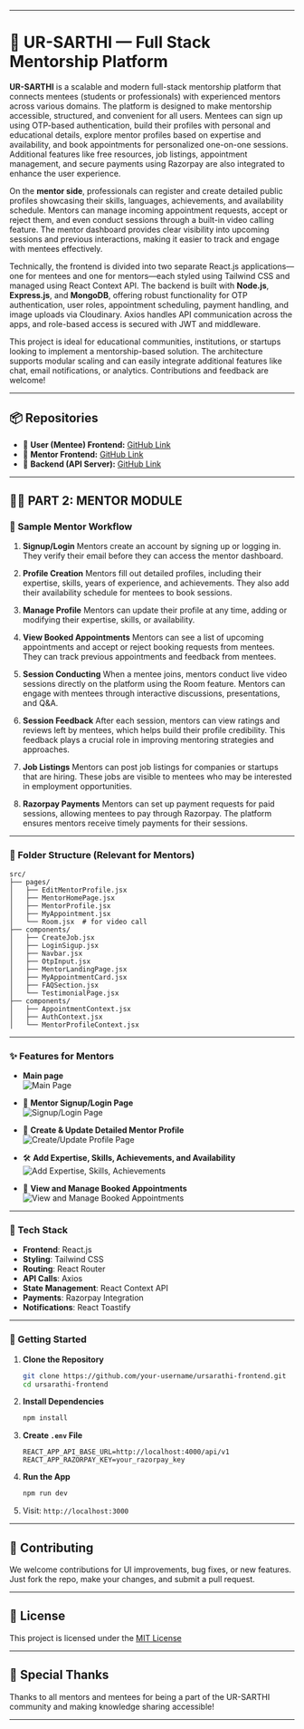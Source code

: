 
---

# 💼 UR-SARTHI — Full Stack Mentorship Platform

**UR-SARTHI** is a scalable and modern full-stack mentorship platform that connects mentees (students or professionals) with experienced mentors across various domains. The platform is designed to make mentorship accessible, structured, and convenient for all users. Mentees can sign up using OTP-based authentication, build their profiles with personal and educational details, explore mentor profiles based on expertise and availability, and book appointments for personalized one-on-one sessions. Additional features like free resources, job listings, appointment management, and secure payments using Razorpay are also integrated to enhance the user experience.

On the **mentor side**, professionals can register and create detailed public profiles showcasing their skills, languages, achievements, and availability schedule. Mentors can manage incoming appointment requests, accept or reject them, and even conduct sessions through a built-in video calling feature. The mentor dashboard provides clear visibility into upcoming sessions and previous interactions, making it easier to track and engage with mentees effectively.

Technically, the frontend is divided into two separate React.js applications—one for mentees and one for mentors—each styled using Tailwind CSS and managed using React Context API. The backend is built with **Node.js**, **Express.js**, and **MongoDB**, offering robust functionality for OTP authentication, user roles, appointment scheduling, payment handling, and image uploads via Cloudinary. Axios handles API communication across the apps, and role-based access is secured with JWT and middleware.

This project is ideal for educational communities, institutions, or startups looking to implement a mentorship-based solution. The architecture supports modular scaling and can easily integrate additional features like chat, email notifications, or analytics. Contributions and feedback are welcome!

---

## 📦 Repositories

- 🔗 **User (Mentee) Frontend:** [GitHub Link](https://github.com/kumarrohit2002/UR_Sarthi-User)
- 🔗 **Mentor Frontend:** [GitHub Link](https://github.com/kumarrohit2002/UR_Sarthi-Mentor)
- 🔗 **Backend (API Server):** [GitHub Link](https://github.com/kumarrohit2002/UR_Shathi_BE)

---

## 🧑‍🏫 PART 2: MENTOR MODULE

### 🧪 Sample Mentor Workflow

1. **Signup/Login**
   Mentors create an account by signing up or logging in. They verify their email before they can access the mentor dashboard.

2. **Profile Creation**
   Mentors fill out detailed profiles, including their expertise, skills, years of experience, and achievements. They also add their availability schedule for mentees to book sessions.

3. **Manage Profile**
   Mentors can update their profile at any time, adding or modifying their expertise, skills, or availability.

4. **View Booked Appointments**
   Mentors can see a list of upcoming appointments and accept or reject booking requests from mentees. They can track previous appointments and feedback from mentees.

5. **Session Conducting**
   When a mentee joins, mentors conduct live video sessions directly on the platform using the Room feature. Mentors can engage with mentees through interactive discussions, presentations, and Q&A.

6. **Session Feedback**
   After each session, mentors can view ratings and reviews left by mentees, which helps build their profile credibility. This feedback plays a crucial role in improving mentoring strategies and approaches.

7. **Job Listings**
   Mentors can post job listings for companies or startups that are hiring. These jobs are visible to mentees who may be interested in employment opportunities.

8. **Razorpay Payments**
   Mentors can set up payment requests for paid sessions, allowing mentees to pay through Razorpay. The platform ensures mentors receive timely payments for their sessions.

---

### 📂 Folder Structure (Relevant for Mentors)

```
src/
├── pages/
│   ├── EditMentorProfile.jsx
│   ├── MentorHomePage.jsx
│   ├── MentorProfile.jsx
│   ├── MyAppointment.jsx
│   └── Room.jsx  # for video call
├── components/
│   ├── CreateJob.jsx
│   ├── LoginSigup.jsx
│   ├── Navbar.jsx
│   ├── OtpInput.jsx
│   ├── MentorLandingPage.jsx
│   ├── MyAppointmentCard.jsx
│   ├── FAQSection.jsx
│   └── TestimonialPage.jsx
├── components/
│   ├── AppointmentContext.jsx
│   ├── AuthContext.jsx
│   └── MentorProfileContext.jsx
```

---

### ✨ Features for Mentors

- **Main page**  
  ![Main Page](public/mainPage.png)

- 🔐 **Mentor Signup/Login Page**  
  ![Signup/Login Page](public/signup.png)
  
- 👤 **Create & Update Detailed Mentor Profile**  
  ![Create/Update Profile Page](public/createUpdatedProfile.png)

- 🛠 **Add Expertise, Skills, Achievements, and Availability**  
  ![Add Expertise, Skills, Achievements](public/addProfileData.png)

- 📆 **View and Manage Booked Appointments**  
  ![View and Manage Booked Appointments](public/bookedAppointments.png)

---

### 🔧 Tech Stack

- **Frontend**: React.js
- **Styling**: Tailwind CSS
- **Routing**: React Router
- **API Calls**: Axios
- **State Management**: React Context API
- **Payments**: Razorpay Integration
- **Notifications**: React Toastify

---

### 🚀 Getting Started

1. **Clone the Repository**
   ```bash
   git clone https://github.com/your-username/ursarathi-frontend.git
   cd ursarathi-frontend
   ```

2. **Install Dependencies**
   ```bash
   npm install
   ```

3. **Create `.env` File**
   ```env
   REACT_APP_API_BASE_URL=http://localhost:4000/api/v1
   REACT_APP_RAZORPAY_KEY=your_razorpay_key
   ```

4. **Run the App**
   ```bash
   npm run dev
   ```

5. Visit: `http://localhost:3000`

---

## 🤝 Contributing

We welcome contributions for UI improvements, bug fixes, or new features. Just fork the repo, make your changes, and submit a pull request.

---

## 📜 License

This project is licensed under the [MIT License](LICENSE)

---

## 🙌 Special Thanks

Thanks to all mentors and mentees for being a part of the UR-SARTHI community and making knowledge sharing accessible!

---
